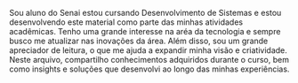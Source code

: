 Sou aluno do Senai estou cursando  Desenvolvimento de Sistemas e estou desenvolvendo este material como parte das minhas atividades acadêmicas. Tenho uma grande interesse na aréa da tecnologia e sempre busco me atualizar nas inovações da área. Além disso, sou um grande apreciador de leitura, o que me ajuda a expandir minha visão e criatividade. Neste arquivo, compartilho conhecimentos adquiridos durante o curso, bem como insights e soluções que desenvolvi ao longo das minhas experiências.
